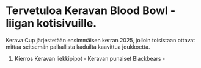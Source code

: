 # Tervetuloa Keravan Blood Bowl -liigan kotisivuille.
Kerava Cup järjestetään ensimmäisen kerran 2025, jolloin toisistaan ottavat mittaa seitsemän paikallista kaduilta kaavittua joukkoetta.

1. Kierros
Keravan liekkipipot - Keravan punaiset
Blackbears - 
